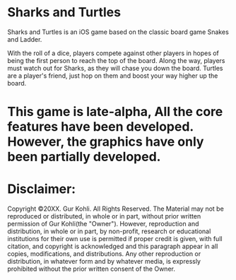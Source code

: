# Sharks and Turtles

Sharks and Turtles is an iOS game based on the classic board game Snakes and Ladder. 

With the roll of a dice, players compete against other players in hopes of being the first person to reach the top of the board. Along the way, players must watch out for Sharks, as they will chase you down the board. Turtles are a player's friend, just hop on them and boost your way higher up the board.

# This game is late-alpha, All the core features have been developed. However, the graphics have only been partially developed.

# Disclaimer:
Copyright ©20XX. Gur Kohli. All Rights Reserved.
The Material may not be reproduced or distributed, in whole or in part, without prior written permission of Gur Kohli(the "Owner"). However, reproduction and distribution, in whole or in part, by non-profit, research or educational institutions for their own use is permitted if proper credit is given, with full citation, and copyright is acknowledged and this paragraph appear in all copies, modifications, and distributions. Any other reproduction or distribution, in whatever form and by whatever media, is expressly prohibited without the prior written consent of the Owner.
